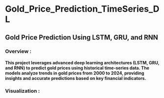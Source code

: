 # Gold_Price_Prediction_TimeSeries_DL

## Gold Price Prediction Using LSTM, GRU, and RNN

### Overview : 
#### This project leverages advanced deep learning architectures (LSTM, GRU, and RNN) to predict gold prices using historical time-series data. The models analyze trends in gold prices from 2000 to 2024, providing insights and accurate predictions based on key financial indicators.

### Visualization : 
